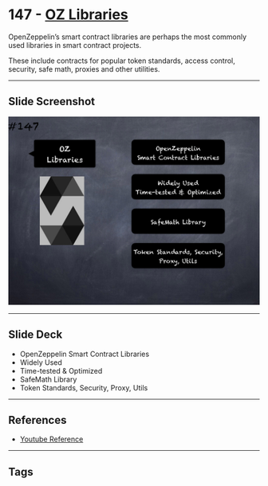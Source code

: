 # 147 - [OZ Libraries](OZ%20Libraries.md)
OpenZeppelin’s smart contract libraries are perhaps the most commonly used libraries in smart contract projects. 

These include contracts for popular token standards, access control, security, safe math, proxies and other utilities.

___
## Slide Screenshot
![147.png](../images/solidity201/147.png)
___
## Slide Deck
- OpenZeppelin Smart Contract Libraries
- Widely Used
- Time-tested & Optimized
- SafeMath Library
- Token Standards, Security, Proxy, Utils
___
## References
- [Youtube Reference](https://youtu.be/C0zBhTgppLQ?t=877)
___
## Tags